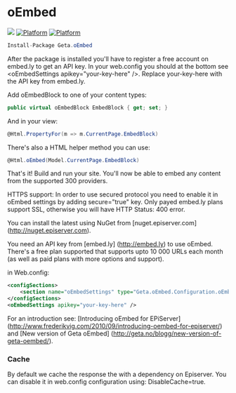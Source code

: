 # oEmbed

![](http://tc.geta.no/app/rest/builds/buildType:(id:TeamFrederik_OEmbed_OEmbedBuildAndPublishNuGetPackage)/statusIcon)
[![Platform](https://img.shields.io/badge/Platform-.NET%204.5.2-blue.svg?style=flat)](https://msdn.microsoft.com/en-us/library/w0x726c2%28v=vs.110%29.aspx)
[![Platform](https://img.shields.io/badge/Episerver-%2010-orange.svg?style=flat)](http://world.episerver.com/cms/) 

```csharp
Install-Package Geta.oEmbed
```

After the package is installed you'll have to register a free account on embed.ly to get an API key. In your web.config you should at the bottom see &lt;oEmbedSettings apikey="your-key-here" /&gt;. Replace your-key-here with the API key from embed.ly.

Add oEmbedBlock to one of your content types:

```csharp
public virtual oEmbedBlock EmbedBlock { get; set; }
```

And in your view:

```csharp
@Html.PropertyFor(m => m.CurrentPage.EmbedBlock)
```

There's also a HTML helper method you can use:

```csharp
@Html.oEmbed(Model.CurrentPage.EmbedBlock)
```

That's it! Build and run your site. You'll now be able to embed any content from the supported 300 providers.


HTTPS support:
In order to use secured protocol you need to enable it in oEmbed settings by adding secure="true" key. Only payed embed.ly plans support SSL, otherwise you will have HTTP Status: 400 error.

You can install the latest using NuGet from [nuget.episerver.com] (http://nuget.episerver.com).

You need an API key from [embed.ly] (http://embed.ly) to use oEmbed. There's a free plan supported that supports upto 10 000 URLs each month (as well as paid plans with more options and support).

in Web.config:
```xml
<configSections>
    <section name="oEmbedSettings" type="Geta.oEmbed.Configuration.oEmbedSettings, Geta.oEmbed"/>
</configSections>
<oEmbedSettings apikey="your-key-here" />
```

For an introduction see: [Introducing oEmbed for EPiServer] (http://www.frederikvig.com/2010/09/introducing-oembed-for-episerver/) and [New version of Geta oEmbed] (http://geta.no/blogg/new-version-of-geta-oembed/).

### Cache

By default we cache the response the with a dependency on Episerver. You can disable it in web.config configuration using: DisableCache=true.